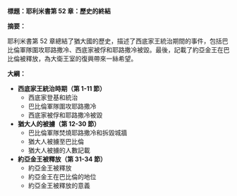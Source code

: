 **標題：耶利米書第 52 章：歷史的終結**

**摘要：**

耶利米書第 52 章總結了猶大國的歷史，描述了西底家王統治期間的事件，包括巴比倫軍隊圍攻耶路撒冷、西底家被俘和耶路撒冷被毀。最後，記載了約亞金王在巴比倫被釋放，為大衛王室的復興帶來一絲希望。

**大綱：**

* **西底家王統治時期（第 1-11 節）**
    * 西底家登基和統治
    * 巴比倫軍隊圍攻耶路撒冷
    * 西底家被俘和耶路撒冷被毀
* **猶大人的被擄（第 12-30 節）**
    * 巴比倫軍隊焚燒耶路撒冷和拆毀城牆
    * 猶大人被擄至巴比倫
    * 猶大人被擄的人數記載
* **約亞金王被釋放（第 31-34 節）**
    * 約亞金王被釋放
    * 約亞金王在巴比倫的地位
    * 約亞金王被釋放的意義